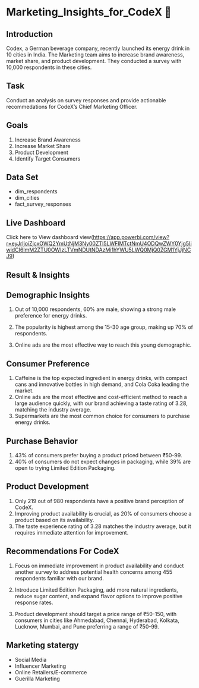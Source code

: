 # Marketing_Insights_for_CodeX 🚀

## Introduction

Codex, a German beverage company, recently launched its energy drink in 10 cities in India. The Marketing team aims to increase brand awareness, market share, and product development. They conducted a survey with 10,000 respondents in these cities.

## Task

Conduct an analysis on survey responses and provide actionable recommedations for CodeX’s Chief Marketing Officer.

## Goals

1. Increase Brand Awareness
2. Increase Market Share
3. Product Development
4. Identify Target Consumers

## Data Set

- dim_respondents
- dim_cities
- fact_survey_responses

## Live Dashboard

Click here to View dashboard view(https://app.powerbi.com/view?r=eyJrIjoiZjcxOWQ2YmUtNjM3Ny00ZTI5LWFlMTctNmU4ODQwZWY0Yjg5IiwidCI6ImM2ZTU0OWIzLTVmNDUtNDAzMi1hYWU5LWQ0MjQ0ZGM1YjJjNCJ9)

## Result & Insights
## Demographic Insights

1. Out of 10,000 respondents, 60% are male, showing a strong male preference for energy drinks. 

2. The popularity is highest among the 15-30 age group, making up 70% of respondents. 

3. Online ads are the most effective way to reach this young demographic.

## Consumer Preference
1. Caffeine is the top expected ingredient in energy drinks, with compact cans and innovative bottles in high demand, and Cola Coka leading the market.
2. Online ads are the most effective and cost-efficient method to reach a large audience quickly, with our brand achieving a taste rating of 3.28, matching the industry average.
3. Supermarkets are the most common choice for consumers to purchase energy drinks.
## Purchase Behavior

1.  43% of consumers prefer buying a product priced between ₹50-99.
2.  40% of consumers do not expect changes in packaging, while 39% are open to trying Limited Edition Packaging.

## Product Development

1.  Only 219 out of 980 respondents have a positive brand perception of CodeX.
2.  Improving product availability is crucial, as 20% of consumers choose a product based on its availability.
3.  The taste experience rating of 3.28 matches the industry average, but it requires immediate attention for improvement.

## Recommendations For CodeX

1. Focus on immediate improvement in product availability and conduct another survey to address potential health concerns among 455 respondents familiar with our brand.

2. Introduce Limited Edition Packaging, add more natural ingredients, reduce sugar content, and expand flavor options to improve positive response rates.

3. Product development should target a price range of ₹50-150, with consumers in cities like Ahmedabad, Chennai, Hyderabad, Kolkata, Lucknow, Mumbai, and Pune preferring a range of ₹50-99.

## Marketing statergy
- Social Media
- Influencer Marketing 
- Online Retailers/E-commerce 
- Guerilla Marketing


